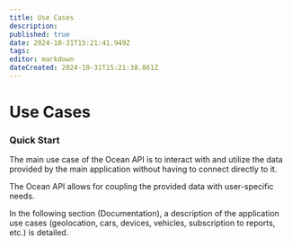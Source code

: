 ```yaml
---
title: Use Cases
description: 
published: true
date: 2024-10-31T15:21:41.949Z
tags: 
editor: markdown
dateCreated: 2024-10-31T15:21:38.861Z
---
```


# Use Cases

### Quick Start

The main use case of the Ocean API is to interact with and utilize the data provided by the main application without having to connect directly to it.

The Ocean API allows for coupling the provided data with user-specific needs.

In the following section (Documentation), a description of the application use cases (geolocation, cars, devices, vehicles, subscription to reports, etc.) is detailed.
